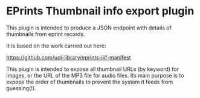 # EPrints Thumbnail info export plugin

This plugin is intended to produce a JSON endpoint with details of thumbnails from eprint records.

It is based on the work carried out here:

https://github.com/uol-library/eprints-iiif-manifest

This plugin is intended to expose all thumbnail URLs (by keyword) for images, or the URL of the MP3 file for audio files. Its main purpose is to expose the order of thumbnails to prevent the system it feeds from guessing(!).

